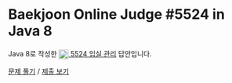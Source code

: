 # Baekjoon Online Judge #5524 in Java 8
Java 8로 작성한 [<img src="https://static.solved.ac/tier_small/2.svg" height="20" align="center">
5524 입실 관리](https://www.acmicpc.net/problem/5524) 답안입니다.

[문제 풀기](https://www.acmicpc.net/problem/5524) /
[제출 보기](https://www.acmicpc.net/source/87440593)
